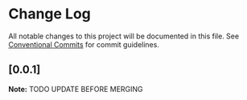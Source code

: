 # Change Log

All notable changes to this project will be documented in this file.
See [Conventional Commits](https://conventionalcommits.org) for commit guidelines.

## [0.0.1]

**Note:** TODO UPDATE BEFORE MERGING
